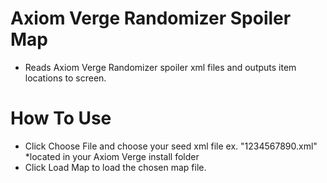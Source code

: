 # Axiom Verge Randomizer Spoiler Map

- Reads Axiom Verge Randomizer spoiler xml files and outputs item locations to screen.

# How To Use

- Click Choose File and choose your seed xml file ex. "1234567890.xml" *located in your Axiom Verge install folder
- Click Load Map to load the chosen map file.
